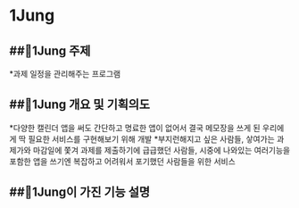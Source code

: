 # 1Jung

##📜1Jung 주제
-----------
  *과제 일정을 관리해주는 프로그램
 

##📜1Jung 개요 및 기획의도
-----------
  *다양한 캘린더 앱을 써도 간단하고 명료한 앱이 없어서 결국 메모장을 쓰게 된 우리에게 딱 필요한 서비스를 구현해보기 위해 개발
  *부지런해지고 싶은 사람들, 샇여가는 과제가와 마감일에 쫓겨 과제를 제출하기에 급급했던 사람들, 시중에 나와있는 여러기능을 포함한 앱을 쓰기엔 복잡하고 어려워서 포기했던 사람들을 위한 서비스
 
##📜1Jung이 가진 기능 설명
-----------
